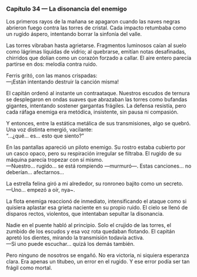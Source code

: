 ### Capítulo 34 — La disonancia del enemigo

Los primeros rayos de la mañana se apagaron cuando las naves negras abrieron fuego contra las torres de cristal. Cada impacto retumbaba como un rugido áspero, intentando borrar la sinfonía del valle.

Las torres vibraban hasta agrietarse. Fragmentos luminosos caían al suelo como lágrimas líquidas de vidrio; al quebrarse, emitían notas desafinadas, chirridos que dolían como un corazón forzado a callar. El aire entero parecía partirse en dos: melodía contra ruido.

Ferris gritó, con las manos crispadas:  
—¡Están intentando destruir la canción misma!

El capitán ordenó al instante un contraataque. Nuestros escudos de ternura se desplegaron en ondas suaves que abrazaban las torres como bufandas gigantes, intentando sostener gargantas frágiles. La defensa resistía, pero cada ráfaga enemiga era metódica, insistente, sin pausa ni compasión.

Y entonces, entre la estática metálica de sus transmisiones, algo se quebró. Una voz distinta emergió, vacilante:  
“…¿qué… es… esto que siento?”

En las pantallas apareció un piloto enemigo. Su rostro estaba cubierto por un casco opaco, pero su respiración irregular se filtraba. El rugido de su máquina parecía tropezar con sí mismo.  
—Nuestro… rugido… se está rompiendo —murmuró—. Estas canciones… no deberían… afectarnos…

La estrella felina giró a mi alrededor, su ronroneo bajito como un secreto.  
—Uno… empezó a oír, nya~.

La flota enemiga reaccionó de inmediato, intensificando el ataque como si quisiera aplastar esa grieta naciente en su propio ruido. El cielo se llenó de disparos rectos, violentos, que intentaban sepultar la disonancia.

Nadie en el puente habló al principio. Solo el crujido de las torres, el zumbido de los escudos y esa voz rota quedaban flotando. El capitán apretó los dientes, mirando la transmisión todavía activa.  
—Si uno puede escuchar… quizá los demás también.

Pero ninguno de nosotros se engañó. No era victoria, ni siquiera esperanza clara. Era apenas un titubeo, un error en el rugido. Y ese error podía ser tan frágil como mortal.
